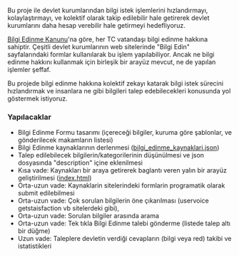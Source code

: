Bu proje ile devlet kurumlarından bilgi istek işlemlerini hızlandırmayı, kolaylaştırmayı, ve kolektif olarak takip edilebilir hale getirerek devlet kurumlarını daha hesap verebilir hale getirmeyi hedefliyoruz.

[Bilgi Edinme Kanunu](http://www.mevzuat.gov.tr/Metin.Aspx?MevzuatKod=1.5.4982&sourceXmlSearch=&MevzuatIliski=0)'na göre, her TC vatandaşı bilgi edinme hakkına sahiptir. Çeşitli devlet kurumlarının web sitelerinde "Bilgi Edin" sayfalarındaki formlar kullanılarak bu işlem yapılabiliyor. Ancak ne bilgi edinme hakkını kullanmak için birleşik bir arayüz mevcut, ne de yapılan işlemler şeffaf.

Bu projede bilgi edinme hakkına kolektif zekayı katarak bilgi istek sürecini hızlandırmak ve insanlara ne gibi bilgileri talep edebilecekleri konusunda yol göstermek istiyoruz.

### Yapılacaklar
- Bilgi Edinme Formu tasarımı (içereceği bilgiler, kuruma göre şablonlar, ve gönderilecek makamların listesi)
- Bilgi Edinme kaynaklarının derlenmesi ([bilgi_edinme_kaynaklari.json](https://github.com/direnkod/bilgi-edin/blob/master/bilgi_edinme_kaynaklari.json))
- Talep edilebilecek bilgilerin/kategorilerinin düşünülmesi ve json dosyasında "description" içine eklenilmesi
- Kısa vade: Kaynakları bir araya getirerek baglantı veren yalın bir arayüz geliştirilmesi ([index.html](https://github.com/direnkod/bilgi-edin/blob/master/index.html))
- Orta-uzun vade: Kaynaklarin sitelerindeki formlarin programatik olarak submit edilebilmesi
- Orta-uzun vade: Çok sorulan bilgilerin öne çıkarılması (uservoice getstaisfaction vb sitelerdeki gibi),
- Orta-uzun vade: Sorulan bilgiler arasında arama
- Orta-uzun vade: Tek tıkla Bilgi Edinme talebi gönderme (listede talep altı bir düğme)
- Uzun vade: Taleplere devletin verdiği cevapların (bilgi veya red) takibi ve istatistikleri
